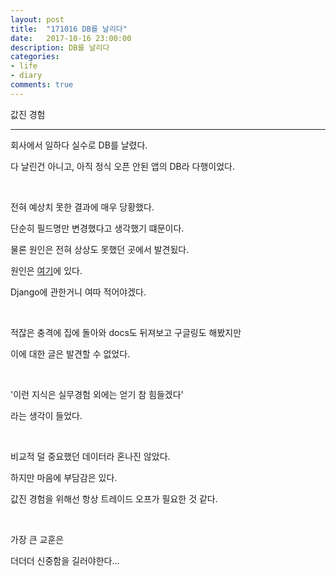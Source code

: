 ```yaml
---
layout: post
title:  "171016 DB를 날리다"
date:   2017-10-16 23:00:00
description: DB를 날리다
categories:
- life
- diary
comments: true
---
```


값진 경험

---

회사에서 일하다 실수로 DB를 날렸다.

다 날린건 아니고, 아직 정식 오픈 안된 앱의 DB라 다행이었다.

<br>

전혀 예상치 못한 결과에 매우 당황했다.

단순히 필드명만 변경했다고 생각했기 떄문이다.

물론 원인은 전혀 상상도 못했던 곳에서 발견됬다.

원인은 [여기](https://onsil-thegreenhouse.github.io)에 있다.

Django에 관한거니 여따 적어야겠다.

<br>

적잖은 충격에 집에 돌아와 docs도 뒤져보고 구글링도 해봤지만

이에 대한 글은 발견할 수 없었다.

<br>

'이런 지식은 실무경험 외에는 얻기 참 힘들겠다'

라는 생각이 들었다.

<br>

비교적 덜 중요했던 데이터라 혼나진 않았다.

하지만 마음에 부담감은 있다.

값진 경험을 위해선 항상 트레이드 오프가 필요한 것 같다.

<br>

가장 큰 교훈은

더더더 신중함을 길러야한다...
